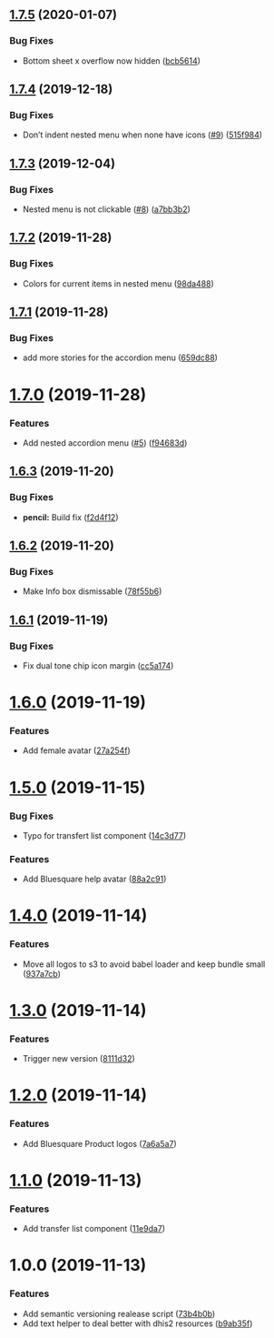 ## [1.7.5](https://github.com/BLSQ/manager-ui/compare/v1.7.4...v1.7.5) (2020-01-07)


### Bug Fixes

* Bottom sheet x overflow now hidden ([bcb5614](https://github.com/BLSQ/manager-ui/commit/bcb5614c4a33dbfeb7f5d94d42aa8641e7e6caaf))

## [1.7.4](https://github.com/BLSQ/manager-ui/compare/v1.7.3...v1.7.4) (2019-12-18)


### Bug Fixes

* Don’t indent nested menu when none have icons ([#9](https://github.com/BLSQ/manager-ui/issues/9)) ([515f984](https://github.com/BLSQ/manager-ui/commit/515f9846c37347a42d39bfdb128f94269f832af4))

## [1.7.3](https://github.com/BLSQ/manager-ui/compare/v1.7.2...v1.7.3) (2019-12-04)


### Bug Fixes

* Nested menu is not clickable ([#8](https://github.com/BLSQ/manager-ui/issues/8)) ([a7bb3b2](https://github.com/BLSQ/manager-ui/commit/a7bb3b2f8fcb60dc7f4f570e687e23b2b0318e8e))

## [1.7.2](https://github.com/BLSQ/manager-ui/compare/v1.7.1...v1.7.2) (2019-11-28)


### Bug Fixes

* Colors for current items in nested menu ([98da488](https://github.com/BLSQ/manager-ui/commit/98da488de12e4b5dbc5cf53bda545415735505c1))

## [1.7.1](https://github.com/BLSQ/manager-ui/compare/v1.7.0...v1.7.1) (2019-11-28)


### Bug Fixes

* add more stories for the accordion menu ([659dc88](https://github.com/BLSQ/manager-ui/commit/659dc88eb97bc0bd93f294e74c08e428540d576d))

# [1.7.0](https://github.com/BLSQ/manager-ui/compare/v1.6.3...v1.7.0) (2019-11-28)


### Features

* Add nested accordion menu ([#5](https://github.com/BLSQ/manager-ui/issues/5)) ([f94683d](https://github.com/BLSQ/manager-ui/commit/f94683d8dd4e22ff86f78a64679386a946ebcdf3))

## [1.6.3](https://github.com/BLSQ/manager-ui/compare/v1.6.2...v1.6.3) (2019-11-20)


### Bug Fixes

* **pencil:** Build fix ([f2d4f12](https://github.com/BLSQ/manager-ui/commit/f2d4f12a0a1aec23c3deb992bdba9c2c7a248710))

## [1.6.2](https://github.com/BLSQ/manager-ui/compare/v1.6.1...v1.6.2) (2019-11-20)


### Bug Fixes

* Make Info box dismissable ([78f55b6](https://github.com/BLSQ/manager-ui/commit/78f55b6f5fefa2c519043ed9f304aa27b6c6d436))

## [1.6.1](https://github.com/BLSQ/manager-ui/compare/v1.6.0...v1.6.1) (2019-11-19)


### Bug Fixes

* Fix dual tone chip icon margin ([cc5a174](https://github.com/BLSQ/manager-ui/commit/cc5a1743fe4ab0e837a7a6e0cc27c710e2fa2bcc))

# [1.6.0](https://github.com/BLSQ/manager-ui/compare/v1.5.0...v1.6.0) (2019-11-19)


### Features

* Add female avatar ([27a254f](https://github.com/BLSQ/manager-ui/commit/27a254f5b2a997cfb10027e5e8dd0fb9f1600990))

# [1.5.0](https://github.com/BLSQ/manager-ui/compare/v1.4.0...v1.5.0) (2019-11-15)


### Bug Fixes

* Typo for transfert list component ([14c3d77](https://github.com/BLSQ/manager-ui/commit/14c3d779e744dc6f75d5d7ac9d4cd2e8e406ebc6))


### Features

* Add Bluesquare help avatar ([88a2c91](https://github.com/BLSQ/manager-ui/commit/88a2c910bfe10eb794ab31467de9b1bcff8e8e56))

# [1.4.0](https://github.com/BLSQ/manager-ui/compare/v1.3.0...v1.4.0) (2019-11-14)


### Features

* Move all logos to s3 to avoid babel loader and keep bundle small ([937a7cb](https://github.com/BLSQ/manager-ui/commit/937a7cb2318dc06cc950b73d9077bcd7988b098f))

# [1.3.0](https://github.com/BLSQ/manager-ui/compare/v1.2.0...v1.3.0) (2019-11-14)


### Features

* Trigger new version ([8111d32](https://github.com/BLSQ/manager-ui/commit/8111d324f97ff0d62a05ef38f0b6882b82746d3c))

# [1.2.0](https://github.com/BLSQ/manager-ui/compare/v1.1.0...v1.2.0) (2019-11-14)


### Features

* Add Bluesquare Product logos ([7a6a5a7](https://github.com/BLSQ/manager-ui/commit/7a6a5a7a2f50792bda1d0aedb9a7013903370bba))

# [1.1.0](https://github.com/BLSQ/manager-ui/compare/v1.0.0...v1.1.0) (2019-11-13)


### Features

* Add transfer list component ([11e9da7](https://github.com/BLSQ/manager-ui/commit/11e9da7ff2f6006dda006b9056e6c2c2caf1736f))

# 1.0.0 (2019-11-13)


### Features

* Add semantic versioning realease script ([73b4b0b](https://github.com/BLSQ/manager-ui/commit/73b4b0bcac50466c3c1a5d74799e75ae3b8462bf))
* Add text helper to deal better with dhis2 resources ([b9ab35f](https://github.com/BLSQ/manager-ui/commit/b9ab35f9e2c94a34280bd5db66bdbaecb7636191))
